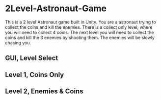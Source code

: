 # 2Level-Astronaut-Game
This is a 2 level Astronaut game built in Unity.  You are a astronaut trying to collect the coins and kill the enemies.  There is a collect only level, where you will need to collect 4 coins.  The next level you will need to collect the coins and kill the 3 enemies by shooting them. The enemies will be slowly chasing you.

## GUI, Level Select



## Level 1, Coins Only

## Level 2, Enemies & Coins
